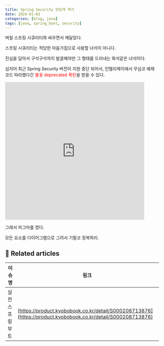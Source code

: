 ```yaml
---
title: Spring Security 맛있게 먹기
date: 2024-01-03
categories: [blog, java]
tags: [java, spring_boot, security]
---
```


며칠 스프링 시큐리티와 싸우면서 깨달았다. 

스프링 시큐리티는 적당한 마음가짐으로 사용할 녀석이 아니다.

진심을 담아서 구석구석까지 발굴해야만 그 형태를 드러내는 화석같은 녀석이다.

심지어 최근 Spring Security 버전이 지원 중단 되어서, 인텔리제이에서 무심코 예제 코드  따라했다간 <span style="color:red;">불꽃 deprecated 폭탄</span>을 받을 수 있다.

<iframe style="border: 1px solid rgba(0, 0, 0, 0.1);" width="90%" height="450" src="https://www.figma.com/embed?embed_host=share&url=https%3A%2F%2Fwww.figma.com%2Ffile%2FW6n7j0aefJrFePnmlGtgiN%2Fdevour_spring_security%3Ftype%3Ddesign%26mode%3Ddesign%26t%3DjkM4fZfT5HsoGDkm-1" allowfullscreen></iframe>

그래서 피그마를 켰다. 

모든 요소를 다이어그램으로 그려서 기필코 정복하리.

## 📎 **Related articles**

| 이슈명           | 링크                                                                                                         |
| ---------------- | ------------------------------------------------------------------------------------------------------------ |
| 실전 스프링 부트 | [https://product.kyobobook.co.kr/detail/S000208713876](https://product.kyobobook.co.kr/detail/S000208713876) |
